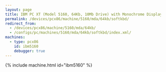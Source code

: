 ```yaml
---
layout: page
title: IBM PC XT (Model 5160, 64Kb, 10Mb Drive) with Monochrome Display and Soft Keyboard
permalink: /devices/pcx86/machine/5160/mda/64kb/softkbd/
redirect_from:
  - /devices/pcx86/machine/5160/mda/64kb/
  - /configs/pc/machines/5160/mda/64kb/softkbd/index.xml/
machines:
  - type: pcx86
    id: ibm5160
    debugger: true
---
```


{% include machine.html id="ibm5160" %}

